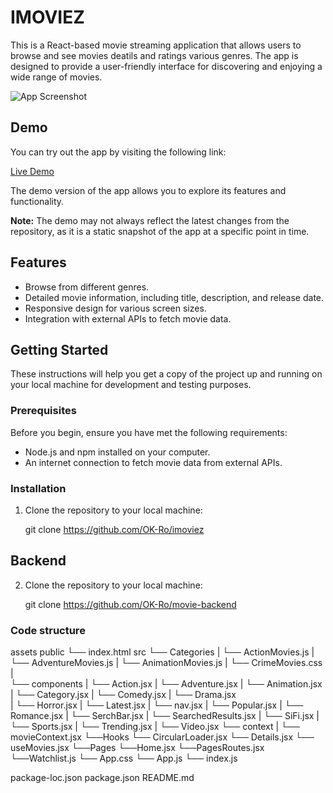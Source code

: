 # IMOVIEZ

This is a React-based movie streaming application that allows users to browse and see movies deatils and ratings various genres. The app is designed to provide a user-friendly interface for discovering and enjoying a wide range of movies.

![App Screenshot](<![screenshort](image.png)>)

## Demo

You can try out the app by visiting the following link:

[Live Demo](https://imoviez.vercel.app/)

The demo version of the app allows you to explore its features and functionality.

**Note:** The demo may not always reflect the latest changes from the repository, as it is a static snapshot of the app at a specific point in time.

## Features

- Browse from different genres.
- Detailed movie information, including title, description, and release date.
- Responsive design for various screen sizes.
- Integration with external APIs to fetch movie data.

## Getting Started

These instructions will help you get a copy of the project up and running on your local machine for development and testing purposes.

### Prerequisites

Before you begin, ensure you have met the following requirements:

- Node.js and npm installed on your computer.
- An internet connection to fetch movie data from external APIs.

### Installation

1. Clone the repository to your local machine:

   git clone https://github.com/OK-Ro/imoviez

## Backend

2. Clone the repository to your local machine:

   git clone https://github.com/OK-Ro/movie-backend

### Code structure

assets
public
└── index.html
src
└── Categories
| └── ActionMovies.js
| └── AdventureMovies.js
| └── AnimationMovies.js
| └── CrimeMovies.css
|  
 └── components
| └── Action.jsx
| └── Adventure.jsx
| └── Animation.jsx
| └── Category.jsx
| └── Comedy.jsx
| └── Drama.jsx  
 | └── Horror.jsx
| └── Latest.jsx
| └── nav.jsx
| └── Popular.jsx
| └── Romance.jsx
| └── SerchBar.jsx
| └── SearchedResults.jsx
| └── SiFi.jsx
| └── Sports.jsx
| └── Trending.jsx
| └── Video.jsx
└── context
| └── movieContext.jsx
└──Hooks
└── CircularLoader.jsx
└── Details.jsx
└── useMovies.jsx
└──Pages
└──Home.jsx
└──PagesRoutes.jsx
└──Watchlist.js
└── App.css
└── App.js
└── index.js

package-loc.json
package.json
README.md
